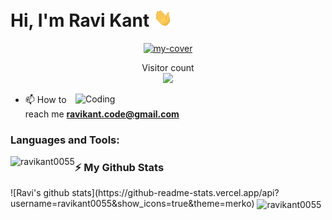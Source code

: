 # Hi, I'm Ravi Kant <img src="https://raw.githubusercontent.com/ABSphreak/ABSphreak/master/gifs/Hi.gif" width="30px">

<p align="center"> 
<a href="https://ibb.co/TTp5tDp"><img src="https://i.ibb.co/dc1yDs1/my-cover.png" alt="my-cover" border="0"></a>
</p>

<p align="center"> 
  Visitor count<br>
  <img src="https://profile-counter.glitch.me/ravikant0055/count.svg" />
</p>

<img align="right" alt="Coding" width="400" src="https://cdn.dribbble.com/users/1292677/screenshots/6139167/avento.gif">

- 📫 How to reach me **ravikant.code@gmail.com**


<h3 align="left">Languages and Tools:</h3>
<p align="left"> 

</p>

<p><img align="left" src="https://github-readme-stats.vercel.app/api/top-langs?username=ravikant0055&show_icons=true&locale=en&layout=compact&theme=dark" alt="ravikant0055" /></p>

### ⚡ My Github Stats
<div align="left">  
![Ravi's github stats](https://github-readme-stats.vercel.app/api?username=ravikant0055&show_icons=true&theme=merko)
<img align="center" src="https://github-readme-streak-stats.herokuapp.com/?user=ravikant0055&theme=dark" alt="ravikant0055" />
</div>
